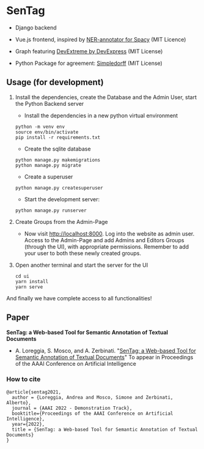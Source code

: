 # SenTag

- Django backend

- Vue.js frontend, inspired by [NER-annotator for Spacy](https://github.com/tecoholic/ner-annotator) (MIT Licence)

- Graph featuring [DevExtreme by DevExpress](https://github.com/DevExpress/devextreme-vue) (MIT License)

- Python Package for agreement: [Simpledorff](https://github.com/LightTag/simpledorff) (MIT License)

## Usage (for development)

1. Install the dependencies, create the Database and the Admin User, start the Python Backend server
    * Install the dependencies in a new python virtual environment
    ```
    python -m venv env
    source env/bin/activate
    pip install -r requirements.txt
    ```

    * Create the sqlite database
    ```
    python manage.py makemigrations
    python manage.py migrate
    ```

    - Create a superuser
    ```
    python manage.py createsuperuser
    ```

    - Start the development server:
    ```
    python manage.py runserver
    ```
    

2. Create Groups from the Admin-Page
    * Now visit [http://localhost:8000](http://localhost:8000). Log into the website as admin user. Access to the Admin-Page and add Admins and Editors Groups (through the UI), with appropriate permissions. Remember to add your user to both these newly created groups.

3. Open another terminal and start the server for the UI

    ```
    cd ui
    yarn install
    yarn serve
    ```

And finally we have complete access to all functionalities!

## Paper
**SenTag: a Web-based Tool for Semantic Annotation of Textual Documents**
* A. Loreggia, S. Mosco, and A. Zerbinati. "[SenTag: a Web-based Tool for Semantic Annotation of Textual Documents]()" To appear in Proceedings of the AAAI Conference on Artificial Intelligence
### How to cite
```
@article{sentag2021,
  author = {Loreggia, Andrea and Mosco, Simone and Zerbinati, Alberto},
  journal = {AAAI 2022 - Demonstration Track},
  booktitle={Proceedings of the AAAI Conference on Artificial Intelligence},
  year={2022},
  title = {SenTag: a Web-based Tool for Semantic Annotation of Textual Documents}
}
```